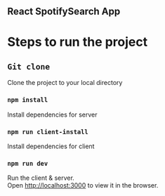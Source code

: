 ## React SpotifySearch App



# Steps to run the project


## `Git clone`

Clone the project to your local directory


### `npm install`

Install dependencies for server


### `npm run client-install`

Install dependencies for client


### `npm run dev`

Run the client & server.<br>
Open [http://localhost:3000](http://localhost:3000) to view it in the browser.
